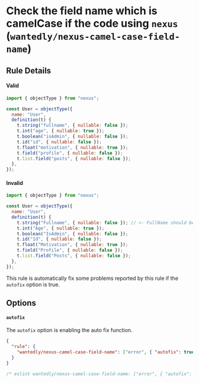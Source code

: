 # Check the field name which is camelCase if the code using `nexus` (`wantedly/nexus-camel-case-field-name`)

## Rule Details

#### Valid

```js
import { objectType } from "nexus";

const User = objectType({
  name: "User",
  definition(t) {
    t.string("fullname", { nullable: false });
    t.int("age", { nullable: true });
    t.boolean("isAdmin", { nullable: false });
    t.id("id", { nullable: false });
    t.float("motivation", { nullable: true });
    t.field("profile", { nullable: false });
    t.list.field("posts", { nullable: false });
  },
});
```

#### Invalid

```js
import { objectType } from "nexus";

const User = objectType({
  name: "User",
  definition(t) {
    t.string("Fullname", { nullable: false }); // <- FullName should be fullname
    t.int("Age", { nullable: true });
    t.boolean("IsAdmin", { nullable: false });
    t.id("Id", { nullable: false });
    t.float("Motivation", { nullable: true });
    t.field("Profile", { nullable: false });
    t.list.field("Posts", { nullable: false });
  },
});
```

This rule is automatically fix some problems reported by this rule if the `autofix` option is true.

## Options

#### `autofix`

The `autofix` option is enabling the auto fix function.

```json
{
  "rule": {
    "wantedly/nexus-camel-case-field-name": ["error", { "autofix": true }]
  }
}
```

```js
/* eslint wantedly/nexus-camel-case-field-name: ["error", { "autofix": true }] */
```
